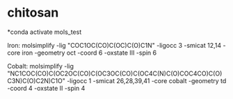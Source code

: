 # chitosan

*conda activate mols_test

Iron:
molsimplify -lig "COC1OC(CO)C(OC)C(O)C1N" -ligocc 3 -smicat 12,14 -core iron -geometry oct -coord 6 -oxstate III -spin 6

Cobalt:
molsimplify -lig "NC1COC(CO)C(OC2OC(CO)C(OC3OC(CO)C(OC4C(N)C(O)COC4CO)C(O)C3N)C(O)C2N)C1O" -ligocc 1 -smicat 26,28,39,41 -core cobalt -geometry td -coord 4 -oxstate II -spin 4

